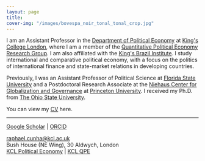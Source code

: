 ```yaml
---
layout: page
title:
cover-img: "/images/bovespa_noir_tonal_tonal_crop.jpg"
---
```


I am an Assistant Professor in the <a href="https://www.kcl.ac.uk/political-economy" target="_blank">Department of Political Economy</a> at <a href="https://www.kcl.ac.uk" target="_blank">King's College London</a>, where I am a member of the <a href="https://sites.google.com/view/kingsqpe/home" target="_blank">Quantitative Political Economy Research Group</a>. I am also affiliated with the <a href="https://www.kcl.ac.uk/kbi" target="_blank">King's Brazil Institute</a>. I study international and comparative political economy, with a focus on the politics of international finance and state-market relations in developing countries.

Previously, I was an Assistant Professor of Political Science at <a href="https://coss.fsu.edu/polisci/home" target="_blank">Florida State University</a> and a Postdoctoral Research Associate at the <a href="https://niehaus.princeton.edu/" target="_blank">Niehaus Center for Globalization and Governance</a> at  <a href="https://www.princeton.edu" target="_blank">Princeton University</a>. I received my Ph.D. from <a href="https://www.polisci.osu.edu" target="_blank">The Ohio State University</a>.

You can view my <a href="../pdf/Cunha_CV.pdf" target="_blank">CV</a> here.
<br>

---

<a href="https://scholar.google.com/citations?user=X1SOZHcAAAAJ" target="_blank">Google Scholar</a> \| <a href="https://orcid.org/0000-0002-2415-3867" target="_blank">ORCID</a><br>

raphael.cunha@kcl.ac.uk<br>
Bush House (NE Wing), 30 Aldwych, London<br>
<a href="https://www.kcl.ac.uk/political-economy" target="_blank">KCL Political Economy</a> \| <a href="https://sites.google.com/view/kingsqpe/home" target="_blank">KCL QPE</a>
